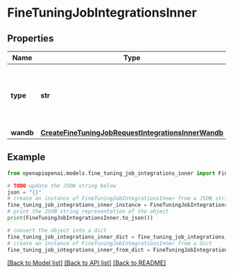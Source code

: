 # FineTuningJobIntegrationsInner


## Properties

Name | Type | Description | Notes
------------ | ------------- | ------------- | -------------
**type** | **str** | The type of the integration being enabled for the fine-tuning job | 
**wandb** | [**CreateFineTuningJobRequestIntegrationsInnerWandb**](CreateFineTuningJobRequestIntegrationsInnerWandb.md) |  | 

## Example

```python
from openapiopenai.models.fine_tuning_job_integrations_inner import FineTuningJobIntegrationsInner

# TODO update the JSON string below
json = "{}"
# create an instance of FineTuningJobIntegrationsInner from a JSON string
fine_tuning_job_integrations_inner_instance = FineTuningJobIntegrationsInner.from_json(json)
# print the JSON string representation of the object
print(FineTuningJobIntegrationsInner.to_json())

# convert the object into a dict
fine_tuning_job_integrations_inner_dict = fine_tuning_job_integrations_inner_instance.to_dict()
# create an instance of FineTuningJobIntegrationsInner from a dict
fine_tuning_job_integrations_inner_from_dict = FineTuningJobIntegrationsInner.from_dict(fine_tuning_job_integrations_inner_dict)
```
[[Back to Model list]](../README.md#documentation-for-models) [[Back to API list]](../README.md#documentation-for-api-endpoints) [[Back to README]](../README.md)


